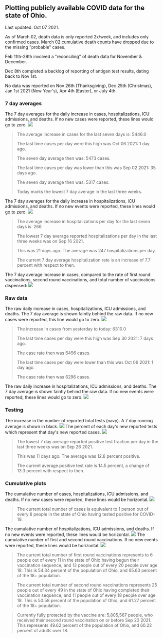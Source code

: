 ## Plotting publicly available COVID data for the state of Ohio. 

Last updated: Oct 07 2021. 

As of March 02, death data is only reported 2x/week, and includes only confirmed cases. March 02 cumulative death counts have dropped due to the missing "probable" cases.

Feb 11th-28th involved a "reconciling" of death data for November & December.

Dec 8th completed a backlog of reporting of antigen test results, dating back to Nov 1st.

No data was reported on Nov 26th (Thanksgiving), Dec 25th (Christmas), Jan 1st 2021 (New Year's), Apr 4th (Easter), or July 4th.
### 7 day averages
The 7 day averages for the daily increase in cases, hospitalizations, ICU admissions, and deaths. If no new cases were reported, these lines would go to zero.
![](7dayaverage_cases.png)

>The average increase in cases for the last seven days is: 5446.0
>
>The last time cases per day were this high was Oct 06 2021: 1 day ago.
>
>The seven day average then was: 5473 cases.

>
>The last time cases per day was lower than this was Sep 02 2021: 35 days ago.
>
>The seven day average then was: 5317 cases.
>
>Today marks the lowest 7 day average in the last three weeks.

The 7 day averages for the daily increase in hospitalizations, ICU admissions, and deaths. If no new events were reported, these lines would go to zero.
![](7dayaverage_hospital.png)

>The average increase in hospitalizations per day for the last seven days is: 266
>
>The lowest 7 day average reported hospitalizations per day in the last three weeks was on Sep 16 2021.
>
>This was 21 days ago. The average was 247 hospitalizations per day.
>
>The current 7 day average hospitalization rate is an increase of 7.7 percent with respect to then.

The 7 day average increase in cases, compared to the rate of first round vaccinations, second round vaccinations, and total number of vaccinations dispensed:
![](DailyVaccinationsCases.png)

### Raw data
The raw daily increase in cases, hospitalizations, ICU admissions, and deaths. The 7 day average is shown faintly behind the raw data. If no new cases were reported, this line would go to zero.
![](DailyCases.png)

>The increase in cases from yesterday to today: 6310.0 
>
>The last time cases per day were this high was Sep 30 2021: 7 days ago. 
>
>The case rate then was 6496 cases.
>
>The last time cases per day were lower than this was Oct 06 2021: 1 day ago. 
>
>The case rate then was 6296 cases.

The raw daily increase in hospitalizations, ICU admissions, and deaths. The 7 day average is shown faintly behind the raw data. If no new events were reported, these lines would go to zero.
![](DailyHospitalizations.png)

### Testing

The increase in the number of reported total tests (navy). A 7 day running average is shown in black.
![](DailyTests.png)
The percent of each day's new reported tests which represent that day's new reported cases.
![](percentpositive_tests.png)

>The lowest 7 day average reported positive test fraction per day in the last three weeks was on Sep 26 2021.
>
>This was 11 days ago. The average was 12.8 percent positive. 
>
>The current average positive test rate is 14.5 percent, a change of 13.3 percent with respect to then. 

### Cumulative plots
The cumulative number of cases, hospitalizations, ICU admissions, and deaths. If no new cases were reported, these lines would be horizontal.
![](Cases.png)

>The current total number of cases is equivalent to 1 person out of every 8 people in the state of Ohio having tested positive for COVID-19.

The cumulative number of hospitalizations, ICU admissions, and deaths. If no new events were reported, these lines would be horizontal.
![](Hospitalizations.png)
The cumulative number of first and second round vaccinations. If no new events were reported, these lines would be horizontal.
![](Vaccinations.png)

>The current total number of first round vaccinations represents to 6 people out of every 11 in the state of Ohio having begun their vaccination sequence, and 13 people out of every 20 people over age 18.
 >This is 54.34 percent of the population of Ohio, and 65.63 percent of the 18+ population.

>The current total number of second round vaccinations represents 25 people out of every 49 in the state of Ohio having completed their vaccination sequence, and 11 people out of every 18 people over age 18. 
>This is 50.58 percent of the population of Ohio, and 61.27 percent of the 18+ population.

>Currently fully protected by the vaccine are: 5,805,567 people, who received their second round vaccination on or before Sep 23 2021.
>This represents 49.62 percent of the population of Ohio, and 60.22 percent of adults over 18.

